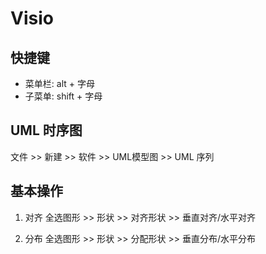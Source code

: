 # Visio

## 快捷键

- 菜单栏: alt + 字母
- 子菜单: shift + 字母

## UML 时序图

文件 >> 新建 >> 软件 >> UML模型图 >> UML 序列

## 基本操作

1. 对齐
全选图形 >> 形状 >> 对齐形状 >> 垂直对齐/水平对齐

2. 分布
全选图形 >> 形状 >> 分配形状 >> 垂直分布/水平分布

